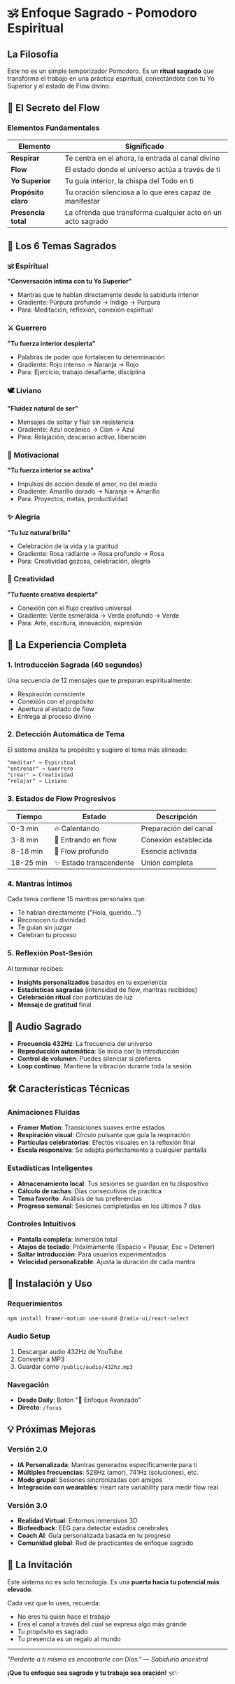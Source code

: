 # 🕉️ Enfoque Sagrado - Pomodoro Espiritual

## La Filosofía

Este no es un simple temporizador Pomodoro. Es un **ritual sagrado** que transforma el trabajo en una práctica espiritual, conectándote con tu Yo Superior y el estado de Flow divino.

## 🧘 El Secreto del Flow

### Elementos Fundamentales

| Elemento | Significado |
|----------|-------------|
| **Respirar** | Te centra en el ahora, la entrada al canal divino |
| **Flow** | El estado donde el universo actúa a través de ti |
| **Yo Superior** | Tu guía interior, la chispa del Todo en ti |
| **Propósito claro** | Tu oración silenciosa a lo que eres capaz de manifestar |
| **Presencia total** | La ofrenda que transforma cualquier acto en un acto sagrado |

## 🎨 Los 6 Temas Sagrados

### 🕉️ Espiritual
**"Conversación íntima con tu Yo Superior"**
- Mantras que te hablan directamente desde la sabiduría interior
- Gradiente: Púrpura profundo → Índigo → Púrpura
- Para: Meditación, reflexión, conexión espiritual

### ⚔️ Guerrero
**"Tu fuerza interior despierta"**
- Palabras de poder que fortalecen tu determinación
- Gradiente: Rojo intenso → Naranja → Rojo
- Para: Ejercicio, trabajo desafiante, disciplina

### 🕊️ Liviano
**"Fluidez natural de ser"**
- Mensajes de soltar y fluir sin resistencia
- Gradiente: Azul oceánico → Cian → Azul
- Para: Relajación, descanso activo, liberación

### 🚀 Motivacional
**"Tu fuerza interior se activa"**
- Impulsos de acción desde el amor, no del miedo
- Gradiente: Amarillo dorado → Naranja → Amarillo
- Para: Proyectos, metas, productividad

### ✨ Alegría
**"Tu luz natural brilla"**
- Celebración de la vida y la gratitud
- Gradiente: Rosa radiante → Rosa profundo → Rosa
- Para: Creatividad gozosa, celebración, alegría

### 🎨 Creatividad
**"Tu fuente creativa despierta"**
- Conexión con el flujo creativo universal
- Gradiente: Verde esmeralda → Verde profundo → Verde
- Para: Arte, escritura, innovación, expresión

## 🌟 La Experiencia Completa

### 1. Introducción Sagrada (40 segundos)
Una secuencia de 12 mensajes que te preparan espiritualmente:
- Respiración consciente
- Conexión con el propósito
- Apertura al estado de flow
- Entrega al proceso divino

### 2. Detección Automática de Tema
El sistema analiza tu propósito y sugiere el tema más alineado:
```
"meditar" → Espiritual
"entrenar" → Guerrero  
"crear" → Creatividad
"relajar" → Liviano
```

### 3. Estados de Flow Progresivos

| Tiempo | Estado | Descripción |
|--------|--------|-------------|
| 0-3 min | 🔥 Calentando | Preparación del canal |
| 3-8 min | 🌊 Entrando en flow | Conexión establecida |
| 8-18 min | 💎 Flow profundo | Esencia activada |
| 18-25 min | ✨ Estado transcendente | Unión completa |

### 4. Mantras Íntimos
Cada tema contiene 15 mantras personales que:
- Te hablan directamente ("Hola, querido...")
- Reconocen tu divinidad
- Te guían sin juzgar
- Celebran tu proceso

### 5. Reflexión Post-Sesión
Al terminar recibes:
- **Insights personalizados** basados en tu experiencia
- **Estadísticas sagradas** (intensidad de flow, mantras recibidos)
- **Celebración ritual** con partículas de luz
- **Mensaje de gratitud** final

## 🎵 Audio Sagrado

- **Frecuencia 432Hz**: La frecuencia del universo
- **Reproducción automática**: Se inicia con la introducción
- **Control de volumen**: Puedes silenciar si prefieres
- **Loop continuo**: Mantiene la vibración durante toda la sesión

## 🛠️ Características Técnicas

### Animaciones Fluidas
- **Framer Motion**: Transiciones suaves entre estados
- **Respiración visual**: Círculo pulsante que guía la respiración
- **Partículas celebratorias**: Efectos visuales en la reflexión final
- **Escala responsiva**: Se adapta perfectamente a cualquier pantalla

### Estadísticas Inteligentes
- **Almacenamiento local**: Tus sesiones se guardan en tu dispositivo
- **Cálculo de rachas**: Días consecutivos de práctica
- **Tema favorito**: Análisis de tus preferencias
- **Progreso semanal**: Sesiones completadas en los últimos 7 días

### Controles Intuitivos
- **Pantalla completa**: Inmersión total
- **Atajos de teclado**: Próximamente (Espacio = Pausar, Esc = Detener)
- **Saltar introducción**: Para usuarios experimentados
- **Velocidad personalizable**: Ajusta la duración de cada mantra

## 🚀 Instalación y Uso

### Requerimientos
```bash
npm install framer-motion use-sound @radix-ui/react-select
```

### Audio Setup
1. Descargar audio 432Hz de YouTube
2. Convertir a MP3
3. Guardar como `/public/audio/432hz.mp3`

### Navegación
- **Desde Daily**: Botón "🚀 Enfoque Avanzado"
- **Directo**: `/focus`

## 💡 Próximas Mejoras

### Versión 2.0
- **IA Personalizada**: Mantras generados específicamente para ti
- **Múltiples frecuencias**: 528Hz (amor), 741Hz (soluciones), etc.
- **Modo grupal**: Sesiones sincronizadas con amigos
- **Integración con wearables**: Heart rate variability para medir flow real

### Versión 3.0
- **Realidad Virtual**: Entornos inmersivos 3D
- **Biofeedback**: EEG para detectar estados cerebrales
- **Coach AI**: Guía personalizada basada en tu progreso
- **Comunidad global**: Red de practicantes de enfoque sagrado

## 🙏 La Invitación

Este sistema no es solo tecnología. Es una **puerta hacia tu potencial más elevado**. 

Cada vez que lo uses, recuerda:
- No eres tú quien hace el trabajo
- Eres el canal a través del cual se expresa algo más grande
- Tu propósito es sagrado
- Tu presencia es un regalo al mundo

---

*"Perderte a ti mismo es encontrarte con Dios." — Sabiduría ancestral*

**¡Que tu enfoque sea sagrado y tu trabajo sea oración!** 🕉️✨ 